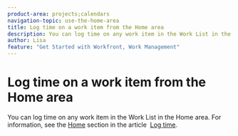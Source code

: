 ```yaml
---
product-area: projects;calendars
navigation-topic: use-the-home-area
title: Log time on a work item from the Home area
description: You can log time on any work item in the Work List in the Home area. For information, see the Home section in the article Log time.
author: Lisa
feature: "Get Started with Workfront, Work Management"
---
```


# Log time on a work item from the Home area

You can log time on any work item in the Work List in the Home area. For information, see the [Home](../../../timesheets/create-and-manage-timesheets/log-time.md#home) section in the article&nbsp; [Log time](../../../timesheets/create-and-manage-timesheets/log-time.md).
